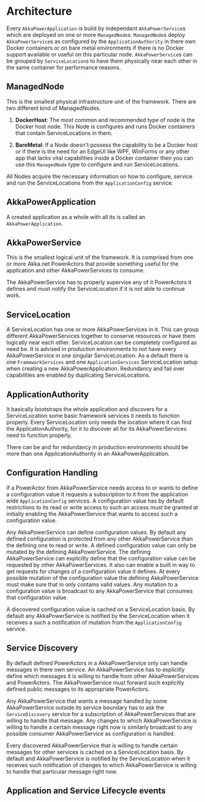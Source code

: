 # Architecture

Every ```AkkaPowerApplication``` is build by independant ```AkkaPowerService```s which are deployed on one or more ```ManagedNode```s. ```ManagedNode```s deploy ```AkkaPowerService```s as configured by the ```ApplicationAuthority``` in there own Docker containers or on bare metal environments if there is no Docker support available or useful on this particular node. ```AkkaPowerService```s can be grouped by ```ServiceLocation```s to have them physically near each other in the same container for performance reasons.

## ManagedNode

This is the smallest physical infrastructure unit of the framework. There are two different kind of ManagedNodes.

1. **DockerHost**: The most common and recommended type of node is the Docker host node. This Node is configures and runs Docker containers that contain ServiceLocations in them.

2. **BareMetal**: If a Node doesn't possess the capability to be a Docker host or if there is the need for an EdgeUI like WPF, WinForms or any other app that lacks vital capabilities inside a Docker container then you can use this ```ManagedNode``` type to configure and run ServiceLocations.

All Nodes acquire the necessary information on how to configure, service and run the ServiceLocations from the ```ApplicationConfig``` service.

## AkkaPowerApplication

A created application as a whole with all its  is called an ```AkkaPowerApplication```.

## AkkaPowerService

This is the smallest logical unit of the framework. It is comprised from one or more Akka.net PowerActors that provide something useful for the application and other AkkaPowerServices to consume.

The AkkaPowerService has to properly supervise any of it PowerActors it defines and must notify the ServiceLocation if it is not able to continue work.

## ServiceLocation

A ServiceLocation has one or more AkkaPowerServices in it. This can group different AkkaPowerServices together to conserve resources or have them logically near each other. ServiceLocation can be completely configured as need be. It is advised in production environments to not have every AkkaPowerService in one singular ServiceLocation. As a default there is one ```FrameworkServices``` and one ```ApplicationServices``` ServiceLocation setup when creating a new AkkaPowerApplication. Redundancy and fail over capabilities are enabled by duplicating ServiceLocations.

## ApplicationAuthority

It basically bootstraps the whole application and discovers for a ServiceLocation some basic framework services it needs to function properly. Every ServiceLocation only needs the location where it can find the ApplicationAuthority, for it to discover all for its AkkaPowerServices need to function properly.

There can be and for redundancy in production environments should be more than one ApplicationAuthority in an AkkaPowerApplication.

## Configuration Handling

If a PowerActor from AkkaPowerService needs access to or wants to define a configuration value it requests a subscription to it from the application wide ```ApplicationConfig``` services. A configuration value has by default restrictions to its read or write access to such an access must be granted at initially enabling the AkkaPowerService that wants to access such a configuration value.

Any AkkaPowerService can define configuration values. By default any defined configuration is protected from any other AkkaPowerService than the defining one to read or write. A defined configuration value can only be mutated by the defining AkkaPowerService. The defining AkkaPowerService can explicitly define that the configuration value can be requested by other AkkaPowerServices. It also can enable a built in way to get requests for changes of a configuration value it defines. At every possible mutation of the configuration value the defining AkkaPowerService must make sure that in only contains valid values. Any mutation to a configuration value is broadcast to any AkkaPowerService that consumes that configuration value.

A discovered configuration value is cached on a ServiceLocation basis. By default any AkkaPowerService is notified by the ServiceLocation when it receives a such a notification of mutation from the ```ApplicationConfig``` service.

## Service Discovery

By default defined PowerActors in a AkkaPowerService only can handle messages in there own service. An AkkaPowerService has to explicitly define which messages it is willing to handle from other AkkaPowerServices and PowerActors. The AkkaPowerService must forward such explicitly defined public messages to its appropriate PowerActors.

Any AkkaPowerService that wants a message handled by some AkkaPowerService outside its service boundary has to ask the ```ServiceDiscovery``` service for a subscription of AkkaPowerServices that are willing to handle that message. Any changes to which AkkaPowerService is willing to handle a certain message right now is similarly broadcast to any possible consumer AkkaPowerService as configuration is handled.

Every discovered AkkaPowerService that is willing to handle certain messages for other services is cached on a ServiceLocation basis. By default and AkkaPowerService is notified by the ServiceLocation when it receives such notification of changes to which AkkaPowerService is willing to handle that particular message right now.

## Application and Service Lifecycle events
